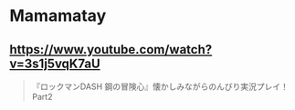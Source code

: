 # Mamamatay

## https://www.youtube.com/watch?v=3s1j5vqK7aU

> 『ロックマンDASH 鋼の冒険心』懐かしみながらのんびり実況プレイ！ Part2 
